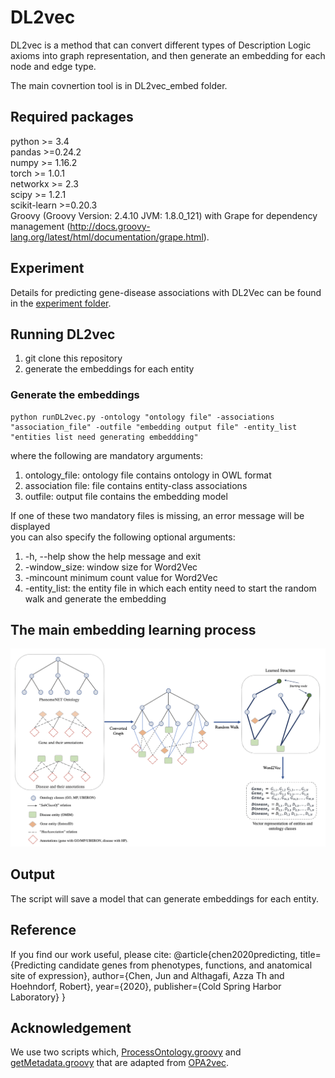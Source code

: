 # DL2vec

DL2vec is a method that can convert different types of Description Logic axioms into graph representation, and then generate an embedding for each node and edge type.

The main covnertion tool is in DL2vec_embed folder.

## Required packages
python >= 3.4 <br>
pandas >=0.24.2 <br>
numpy >= 1.16.2 <br>
torch >= 1.0.1 <br>
networkx >= 2.3 <br>
scipy >= 1.2.1 <br>
scikit-learn >=0.20.3 <br>
Groovy (Groovy Version: 2.4.10 JVM: 1.8.0_121) with Grape for dependency management (http://docs.groovy-lang.org/latest/html/documentation/grape.html).

## Experiment
Details for predicting gene-disease associations with DL2Vec can be found in the [experiment folder](https://github.com/bio-ontology-research-group/DL2Vec/tree/master/Experiment).

## Running DL2vec
1. git clone this repository
2. generate the embeddings for each entity

### Generate the embeddings
    python runDL2vec.py -ontology "ontology file" -associations "association_file" -outfile "embedding output file" -entity_list "entities list need generating embeddding"

where the following are mandatory arguments: <br>
1. ontology_file: ontology file contains ontology in OWL format
2. association file: file contains entity-class associations
3. outfile: output file contains the embedding model

If one of these two mandatory files is missing, an error message will be displayed <br>
you can also specify the following optional arguments:<br>
1. -h, --help show the help message and exit
2. -window_size: window size for Word2Vec
3. -mincount minimum count value for Word2Vec
4. -entity_list: the entity file in which each entity need to start the random walk and generate the embedding

## The main embedding learning process

<div class="product-image-wrapper">
    <img class="product-image"
         src="workflow.png" />
</div>

## Output
The script will save a model that can generate embeddings for each entity.

## Reference
If you find our work useful, please cite:
@article{chen2020predicting,
  title={Predicting candidate genes from phenotypes, functions, and anatomical site of expression},
  author={Chen, Jun and Althagafi, Azza Th and Hoehndorf, Robert},
  year={2020},
  publisher={Cold Spring Harbor Laboratory}
}


## Acknowledgement
We use two scripts which, [ProcessOntology.groovy](https://github.com/bio-ontology-research-group/DL2Vec/blob/master/DL2vec/ProcessOntology.groovy) and [getMetadata.groovy](https://github.com/bio-ontology-research-group/DL2Vec/blob/master/DL2vec/getMetadata.groovy) that are adapted from [OPA2vec](https://github.com/bio-ontology-research-group/opa2vec).
